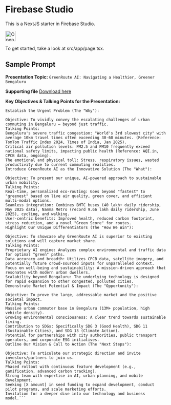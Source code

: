 # Firebase Studio

This is a NextJS starter in Firebase Studio.

<a href="https://studio.firebase.google.com/import?url=https://github.com/saikiran1224/SlideForge.git">
  <picture>
    <source
      media="(prefers-color-scheme: dark)"
      srcset="https://cdn.firebasestudio.dev/btn/open_dark_32.svg">
    <source
      media="(prefers-color-scheme: light)"
      srcset="https://cdn.firebasestudio.dev/btn/open_light_32.svg">
    <img
      height="32"
      alt="Open in Firebase Studio"
      src="https://cdn.firebasestudio.dev/btn/open_blue_32.svg">
  </picture>
</a>

To get started, take a look at src/app/page.tsx.

## Sample Prompt 

**Presentation Topic:** `GreenRoute AI: Navigating a Healthier, Greener Bengaluru`

**Supporting file** <a href="https://github.com/saikiran1224/SlideForge/blob/main/%23%20GreenRoute%20AI_%20Product%20Brief%20-%20Version%201.pdf">Download here</a>

**Key Objectives & Talking Points for the Presentation:**

```
Establish the Urgent Problem (The "Why"):

Objective: To vividly convey the escalating challenges of urban commuting in Bengaluru – beyond just traffic.
Talking Points:
Bengaluru's severe traffic congestion: "World's 3rd slowest city" with average 10km travel times often exceeding 30-60 minutes. (Reference: TomTom Traffic Index 2024, Times of India, Jan 2025).
Critical air pollution levels: PM2.5 and PM10 frequently exceed national safety limits, impacting public health (Reference: AQI.in, CPCB data, ongoing).
The emotional and physical toll: Stress, respiratory issues, wasted productivity due to current commuting realities.
Introduce GreenRoute AI as the Innovative Solution (The "What"):

Objective: To present our unique, AI-powered approach to sustainable urban mobility.
Talking Points:
Real-time, personalized eco-routing: Goes beyond "fastest" to "greenest" based on live air quality, green cover, and efficient multi-modal options.
Seamless integration: Combines BMTC buses (40 lakh+ daily ridership, May 2025 data), Namma Metro (record 9.66 lakh daily ridership, June 2025), cycling, and walking.
User-centric benefits: Improved health, reduced carbon footprint, stress reduction, and a novel "Green Score" for routes.
Highlight Our Unique Differentiators (The "How We Win"):

Objective: To showcase why GreenRoute AI is superior to existing solutions and will capture market share.
Talking Points:
Proprietary AI engine: Analyzes complex environmental and traffic data for optimal "green" paths.
Data accuracy and breadth: Utilizes CPCB data, satellite imagery, and potentially future crowd-sourced inputs for unparalleled context.
Focus on well-being and sustainability: A mission-driven approach that resonates with modern urban dwellers.
Scalability beyond Bengaluru: The underlying technology is designed for rapid expansion to other congested, polluted cities.
Demonstrate Market Potential & Impact (The "Opportunity"):

Objective: To prove the large, addressable market and the positive societal impact.
Talking Points:
Massive urban commuter base in Bengaluru (13M+ population, high vehicle density).
Growing environmental consciousness: A clear trend towards sustainable living.
Contribution to SDGs: Specifically SDG 3 (Good Health), SDG 11 (Sustainable Cities), and SDG 13 (Climate Action).
Potential for partnerships with city authorities, public transport operators, and corporate ESG initiatives.
Outline Our Vision & Call to Action (The "Next Steps"):

Objective: To articulate our strategic direction and invite investors/partners to join us.
Talking Points:
Phased rollout with continuous feature development (e.g., gamification, advanced carbon tracking).
Strong team with expertise in AI, urban planning, and mobile development.
Seeking [X amount] in seed funding to expand development, conduct pilot programs, and scale marketing efforts.
Invitation for a deeper dive into our technology and business model.```

